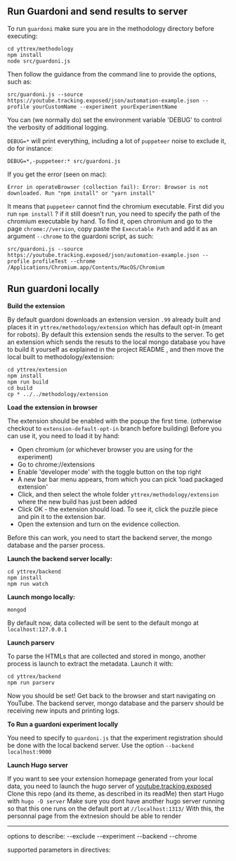 ## Run Guardoni and send results to server

To run `guardoni` make sure you are in the methodology directory before executing:

``` 
cd yttrex/methodology
npm install
node src/guardoni.js
```

Then follow the guidance from the command line to provide the options, such as:
```
src/guardoni.js --source https://youtube.tracking.exposed/json/automation-example.json --profile yourCustomName --experiment yourExperimentName
```

You can (we normally do) set the environment variable 'DEBUG' to control the verbosity of additional logging.

`DEBUG=*` will print everything, including a lot of `puppeteer` noise
to exclude it, do for instance:

```
DEBUG=*,-puppeteer:* src/guardoni.js
```

If you get the error (seen on mac):
```
Error in operateBrowser (collection fail): Error: Browser is not downloaded. Run "npm install" or "yarn install"
```

It means that `puppeteer` cannot find the chromium executable. First did you run `npm install` ? if it still doesn't run, you need to specify the path of the chromium executable by hand. To find it, open chromium and go to the page `chrome://version`, copy paste the `Executable Path` and add it as an argument `--chrome`  to the guardoni script, as such:
```
src/guardoni.js --source https://youtube.tracking.exposed/json/automation-example.json --profile profileTest --chrome /Applications/Chromium.app/Contents/MacOS/Chromium
```

## Run guardoni locally

**Build the extension**

By default guardoni downloads an extension version `.99` already built and places it in `yttrex/methodology/extension` which has default opt-in (meant for robots). 
By default this extension sends the results to the server.
To get an extension which sends the resuts to the local mongo database you have to build it yourself as explained in the project README , and then move the local built to methodology/extension:

```
cd yttrex/extension
npm install
npm run build
cd build
cp * ../../methodology/extension
```

**Load the extension in browser**

The extension should be enabled with the popup the first time. (otherwise checkout to `extension-default-opt-in` branch before building)
Before you can use it, you need to load it by hand: 
- Open chromium (or whichever browser you are using for the experiment)
- Go to chrome://extensions
- Enable 'developer mode' with the toggle button on the top right
- A new bar bar menu appears, from which you can pick 'load packaged extension'
- Click, and then select the whole folder `yttrex/methodology/extension` where the new build has just been added
- Click OK - the extension should load. To see it, click the puzzle piece and pin it to the extension bar.
- Open the extension and turn on the evidence collection.

Before this can work, you need to start the backend server, the mongo database and the parser process.


**Launch the backend server locally:**

```
cd yttrex/backend
npm install
npm run watch
```

**Launch mongo locally:**

```
mongod
```
By default now, data collected will be sent to the default mongo at `localhost:127.0.0.1`

**Launch parserv**

To parse the HTMLs that are collected and stored in mongo, another process is launch to extract the metadata. Launch it with:
```
cd yttrex/backend
npm run parserv
```

Now you should be set! Get back to the browser and start navigating on YouTube. The backend server, mongo database and the parserv should be receiving new inputs and printing logs.

**To Run a guardoni experiment locally**

You need to specify to `guardoni.js` that the experiment registration should be done with the local backend server.
Use the option `--backend localhost:9000`

**Launch Hugo server**

If you want to see your extension homepage generated from your local data, you need to launch the hugo server of [youtube.tracking.exposed](url)
Clone this repo (and its theme, as described in its readMe) then start Hugo with
`hugo -D server`
Make sure you dont have another hugo server running so that this one runs on the default port at `//localhost:1313/`
With this, the personnal page from the extnesion should be able to render

--------------------

options to describe:
--exclude
--experiment
--backend
--chrome


supported parameters in directives:



